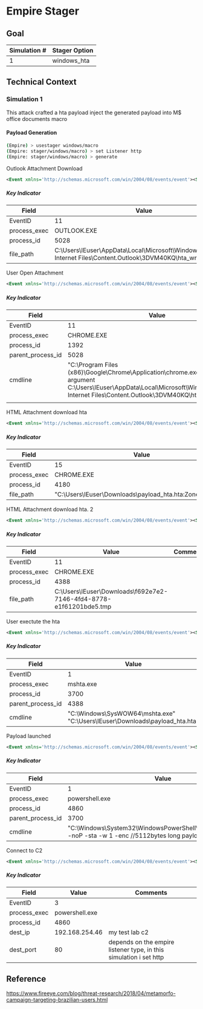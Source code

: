 # Empire Stager

## Goal 
| Simulation # | Stager Option |
| ------------ | ------------- |
| 1            | windows_hta |

## Technical Context
### Simulation 1
This attack crafted a hta payload inject the generated payload into M$ office documents macro

#### Payload Generation
```bash
(Empire) > usestager windows/macro
(Empire: stager/windows/macro) > set Listener http
(Empire: stager/windows/macro) > generate
```

Outlook Attachment Download
```xml
<Event xmlns='http://schemas.microsoft.com/win/2004/08/events/event'><System><Provider Name='Microsoft-Windows-Sysmon' Guid='{5770385F-C22A-43E0-BF4C-06F5698FFBD9}'/><EventID>11</EventID><Version>2</Version><Level>4</Level><Task>11</Task><Opcode>0</Opcode><Keywords>0x8000000000000000</Keywords><TimeCreated SystemTime='2020-12-04T12:47:39.491363500Z'/><EventRecordID>23138</EventRecordID><Correlation/><Execution ProcessID='956' ThreadID='3828'/><Channel>Microsoft-Windows-Sysmon/Operational</Channel><Computer>WIN-40TITGP9BI7</Computer><Security UserID='S-1-5-18'/></System><EventData><Data Name='RuleName'>OutlookAttachment</Data><Data Name='UtcTime'>2020-12-04 12:47:39.490</Data><Data Name='ProcessGuid'>{84453EAB-29CB-5FCA-F01B-C20300000000}</Data><Data Name='ProcessId'>5028</Data><Data Name='Image'>C:\Program Files (x86)\Microsoft Office\root\Office16\OUTLOOK.EXE</Data><Data Name='TargetFilename'>C:\Users\IEuser\AppData\Local\Microsoft\Windows\Temporary Internet Files\Content.Outlook\3DVM40KQ\hta_wrapper.html</Data><Data Name='CreationUtcTime'>2020-12-04 12:47:22.074</Data></EventData></Event>
```
##### Key Indicator

| Field        | Value                                                                                          | Comments |
| ------------ | ---------------------------------------------------------------------------------------------- | -------- |
| EventID      | 11                                                                                              |          |
| process_exec | OUTLOOK.EXE                                                                                    |          |
| process_id   | 5028                                                                                           |          |
| file_path      | C:\Users\IEuser\AppData\Local\Microsoft\Windows\Temporary Internet Files\Content.Outlook\3DVM40KQ\hta_wrapper.html |          |


User Open Attachment
```xml
<Event xmlns='http://schemas.microsoft.com/win/2004/08/events/event'><System><Provider Name='Microsoft-Windows-Sysmon' Guid='{5770385F-C22A-43E0-BF4C-06F5698FFBD9}'/><EventID>1</EventID><Version>5</Version><Level>4</Level><Task>1</Task><Opcode>0</Opcode><Keywords>0x8000000000000000</Keywords><TimeCreated SystemTime='2020-12-04T12:47:40.861500500Z'/><EventRecordID>23141</EventRecordID><Correlation/><Execution ProcessID='956' ThreadID='3828'/><Channel>Microsoft-Windows-Sysmon/Operational</Channel><Computer>WIN-40TITGP9BI7</Computer><Security UserID='S-1-5-18'/></System><EventData><Data Name='RuleName'>-</Data><Data Name='UtcTime'>2020-12-04 12:47:40.860</Data><Data Name='ProcessGuid'>{84453EAB-2FEC-5FCA-2716-DF0300000000}</Data><Data Name='ProcessId'>1392</Data><Data Name='Image'>C:\Program Files (x86)\Google\Chrome\Application\chrome.exe</Data><Data Name='FileVersion'>86.0.4240.198</Data><Data Name='Description'>Google Chrome</Data><Data Name='Product'>Google Chrome</Data><Data Name='Company'>Google LLC</Data><Data Name='OriginalFileName'>chrome.exe</Data><Data Name='CommandLine'>"C:\Program Files (x86)\Google\Chrome\Application\chrome.exe" --single-argument C:\Users\IEuser\AppData\Local\Microsoft\Windows\Temporary Internet Files\Content.Outlook\3DVM40KQ\hta_wrapper.html</Data><Data Name='CurrentDirectory'>C:\Users\IEuser\AppData\Local\Microsoft\Windows\Temporary Internet Files\</Data><Data Name='User'>WIN-40TITGP9BI7\IEuser</Data><Data Name='LogonGuid'>{84453EAB-6BA3-5FC6-A0CC-080000000000}</Data><Data Name='LogonId'>0x8cca0</Data><Data Name='TerminalSessionId'>2</Data><Data Name='IntegrityLevel'>Medium</Data><Data Name='Hashes'>MD5=90C30632B1D34656235A1AABC9EC9860,SHA256=9A813A991CCC6687CA05CECA3171487EEA8A1A6230D084BB0FDB2DBB1DAC9E7C,IMPHASH=09C24E8BCF3BD463D2EE5BB0C1223C50</Data><Data Name='ParentProcessGuid'>{84453EAB-29CB-5FCA-F01B-C20300000000}</Data><Data Name='ParentProcessId'>5028</Data><Data Name='ParentImage'>C:\Program Files (x86)\Microsoft Office\root\Office16\OUTLOOK.EXE</Data><Data Name='ParentCommandLine'>"C:\Program Files (x86)\Microsoft Office\root\Office16\OUTLOOK.EXE" </Data></EventData></Event>
```

##### Key Indicator

| Field        | Value                                                                                          | Comments |
| ------------ | ---------------------------------------------------------------------------------------------- | -------- |
| EventID      | 11                                                                                              |          |
| process_exec | CHROME.EXE                                                                                    |          |
| process_id   | 1392                                                                                           |          |
| parent_process_id   | 5028                                                                                           |          |
| cmdline      | "C:\Program Files (x86)\Google\Chrome\Application\chrome.exe" --single-argument C:\Users\IEuser\AppData\Local\Microsoft\Windows\Temporary Internet Files\Content.Outlook\3DVM40KQ\hta_wrapper.html	
 |          |

HTML Attachment download hta
```xml
<Event xmlns='http://schemas.microsoft.com/win/2004/08/events/event'><System><Provider Name='Microsoft-Windows-Sysmon' Guid='{5770385F-C22A-43E0-BF4C-06F5698FFBD9}'/><EventID>15</EventID><Version>2</Version><Level>4</Level><Task>15</Task><Opcode>0</Opcode><Keywords>0x8000000000000000</Keywords><TimeCreated SystemTime='2020-12-04T12:47:49.686382900Z'/><EventRecordID>23145</EventRecordID><Correlation/><Execution ProcessID='956' ThreadID='3828'/><Channel>Microsoft-Windows-Sysmon/Operational</Channel><Computer>WIN-40TITGP9BI7</Computer><Security UserID='S-1-5-18'/></System><EventData><Data Name='RuleName'>-</Data><Data Name='UtcTime'>2020-12-04 12:47:49.651</Data><Data Name='ProcessGuid'>{84453EAB-2FF5-5FCA-7B47-DF0300000000}</Data><Data Name='ProcessId'>4180</Data><Data Name='Image'>C:\Program Files (x86)\Google\Chrome\Application\chrome.exe</Data><Data Name='TargetFilename'>C:\Users\IEuser\Downloads\payload_hta.hta:Zone.Identifier</Data><Data Name='CreationUtcTime'>2020-12-04 12:47:40.933</Data><Data Name='Hash'>MD5=FBCCF14D504B7B2DBCB5A5BDA75BD93B,SHA256=EACD09517CE90D34BA562171D15AC40D302F0E691B439F91BE1B6406E25F5913,IMPHASH=00000000000000000000000000000000</Data><Data Name='Contents'>[ZoneTransfer]  ZoneId=3  </Data></EventData></Event>
```

##### Key Indicator

| Field        | Value                                                                                          | Comments |
| ------------ | ---------------------------------------------------------------------------------------------- | -------- |
| EventID      | 15                                                                                              |          |
| process_exec | CHROME.EXE                                                                                    |          |
| process_id   | 4180                                                                                           |          |
| file_path      | "C:\Users\IEuser\Downloads\payload_hta.hta:Zone.Identifier" |          |



HTML Attachment download hta. 2
```xml
<Event xmlns='http://schemas.microsoft.com/win/2004/08/events/event'><System><Provider Name='Microsoft-Windows-Sysmon' Guid='{5770385F-C22A-43E0-BF4C-06F5698FFBD9}'/><EventID>11</EventID><Version>2</Version><Level>4</Level><Task>11</Task><Opcode>0</Opcode><Keywords>0x8000000000000000</Keywords><TimeCreated SystemTime='2020-12-04T12:47:40.933507700Z'/><EventRecordID>23142</EventRecordID><Correlation/><Execution ProcessID='956' ThreadID='3828'/><Channel>Microsoft-Windows-Sysmon/Operational</Channel><Computer>WIN-40TITGP9BI7</Computer><Security UserID='S-1-5-18'/></System><EventData><Data Name='RuleName'>Downloads</Data><Data Name='UtcTime'>2020-12-04 12:47:40.933</Data><Data Name='ProcessGuid'>{84453EAB-2FBC-5FCA-9A1B-DD0300000000}</Data><Data Name='ProcessId'>4388</Data><Data Name='Image'>C:\Program Files (x86)\Google\Chrome\Application\chrome.exe</Data><Data Name='TargetFilename'>C:\Users\IEuser\Downloads\f692e7e2-7146-4fd4-8778-e1f61201bde5.tmp</Data><Data Name='CreationUtcTime'>2020-12-04 12:47:40.933</Data></EventData></Event>
```

##### Key Indicator

| Field        | Value                                                                                          | Comments |
| ------------ | ---------------------------------------------------------------------------------------------- | -------- |
| EventID      | 11                                                                                              |          |
| process_exec | CHROME.EXE                                                                                    |          |
| process_id   | 4388                                                                                           |          |
| file_path      | C:\Users\IEuser\Downloads\f692e7e2-7146-4fd4-8778-e1f61201bde5.tmp |          |


User exectute the hta
```xml
<Event xmlns='http://schemas.microsoft.com/win/2004/08/events/event'><System><Provider Name='Microsoft-Windows-Sysmon' Guid='{5770385F-C22A-43E0-BF4C-06F5698FFBD9}'/><EventID>1</EventID><Version>5</Version><Level>4</Level><Task>1</Task><Opcode>0</Opcode><Keywords>0x8000000000000000</Keywords><TimeCreated SystemTime='2020-12-04T12:47:52.167631000Z'/><EventRecordID>23146</EventRecordID><Correlation/><Execution ProcessID='956' ThreadID='3828'/><Channel>Microsoft-Windows-Sysmon/Operational</Channel><Computer>WIN-40TITGP9BI7</Computer><Security UserID='S-1-5-18'/></System><EventData><Data Name='RuleName'>-</Data><Data Name='UtcTime'>2020-12-04 12:47:52.148</Data><Data Name='ProcessGuid'>{84453EAB-2FF8-5FCA-2680-DF0300000000}</Data><Data Name='ProcessId'>3700</Data><Data Name='Image'>C:\Windows\SysWOW64\mshta.exe</Data><Data Name='FileVersion'>8.00.7600.16385 (win7_rtm.090713-1255)</Data><Data Name='Description'>Microsoft (R) HTML Application host</Data><Data Name='Product'>Windows® Internet Explorer</Data><Data Name='Company'>Microsoft Corporation</Data><Data Name='OriginalFileName'>MSHTA.EXE</Data><Data Name='CommandLine'>"C:\Windows\SysWOW64\mshta.exe" "C:\Users\IEuser\Downloads\payload_hta.hta" </Data><Data Name='CurrentDirectory'>C:\Users\IEuser\Downloads\</Data><Data Name='User'>WIN-40TITGP9BI7\IEuser</Data><Data Name='LogonGuid'>{84453EAB-6BA3-5FC6-A0CC-080000000000}</Data><Data Name='LogonId'>0x8cca0</Data><Data Name='TerminalSessionId'>2</Data><Data Name='IntegrityLevel'>Medium</Data><Data Name='Hashes'>MD5=E2FE656A79D8F4C4FD70201E7423BDA0,SHA256=DB40B518DEB81B146CC81B0C360AECC84204E3CDC108B1F5F158EE60C1792806,IMPHASH=B75D52B7188D7976DB3843CC449A5655</Data><Data Name='ParentProcessGuid'>{84453EAB-2FBC-5FCA-9A1B-DD0300000000}</Data><Data Name='ParentProcessId'>4388</Data><Data Name='ParentImage'>C:\Program Files (x86)\Google\Chrome\Application\chrome.exe</Data><Data Name='ParentCommandLine'>"C:\Program Files (x86)\Google\Chrome\Application\chrome.exe" </Data></EventData></Event>
```

##### Key Indicator

| Field        | Value                                                                                          | Comments |
| ------------ | ---------------------------------------------------------------------------------------------- | -------- |
| EventID      | 1                                                                                              |          |
| process_exec | mshta.exe                                                                                    |          |
| process_id   | 3700                                                                                           |          |
| parent_process_id   | 4388                                                                                           |          |
| cmdline      | "C:\Windows\SysWOW64\mshta.exe" "C:\Users\IEuser\Downloads\payload_hta.hta" |          |

Payload launched
```xml
<Event xmlns='http://schemas.microsoft.com/win/2004/08/events/event'><System><Provider Name='Microsoft-Windows-Sysmon' Guid='{5770385F-C22A-43E0-BF4C-06F5698FFBD9}'/><EventID>1</EventID><Version>5</Version><Level>4</Level><Task>1</Task><Opcode>0</Opcode><Keywords>0x8000000000000000</Keywords><TimeCreated SystemTime='2020-12-04T12:47:52.212635500Z'/><EventRecordID>23147</EventRecordID><Correlation/><Execution ProcessID='956' ThreadID='3828'/><Channel>Microsoft-Windows-Sysmon/Operational</Channel><Computer>WIN-40TITGP9BI7</Computer><Security UserID='S-1-5-18'/></System><EventData><Data Name='RuleName'>-</Data><Data Name='UtcTime'>2020-12-04 12:47:52.211</Data><Data Name='ProcessGuid'>{84453EAB-2FF8-5FCA-AF8D-DF0300000000}</Data><Data Name='ProcessId'>4860</Data><Data Name='Image'>C:\Windows\SysWOW64\WindowsPowerShell\v1.0\powershell.exe</Data><Data Name='FileVersion'>6.1.7600.16385 (win7_rtm.090713-1255)</Data><Data Name='Description'>Windows PowerShell</Data><Data Name='Product'>Microsoft® Windows® Operating System</Data><Data Name='Company'>Microsoft Corporation</Data><Data Name='OriginalFileName'>PowerShell.EXE</Data><Data Name='CommandLine'>"C:\Windows\System32\WindowsPowerShell\v1.0\powershell.exe" -noP -sta -w 1 -enc //5112bytes long payload//</Data><Data Name='CurrentDirectory'>C:\Users\IEuser\Downloads\</Data><Data Name='User'>WIN-40TITGP9BI7\IEuser</Data><Data Name='LogonGuid'>{84453EAB-6BA3-5FC6-A0CC-080000000000}</Data><Data Name='LogonId'>0x8cca0</Data><Data Name='TerminalSessionId'>2</Data><Data Name='IntegrityLevel'>Medium</Data><Data Name='Hashes'>MD5=92F44E405DB16AC55D97E3BFE3B132FA,SHA256=6C05E11399B7E3C8ED31BAE72014CF249C144A8F4A2C54A758EB2E6FAD47AEC7,IMPHASH=96BA691B035D05F44E35AB23F6BA946C</Data><Data Name='ParentProcessGuid'>{84453EAB-2FF8-5FCA-2680-DF0300000000}</Data><Data Name='ParentProcessId'>3700</Data><Data Name='ParentImage'>C:\Windows\SysWOW64\mshta.exe</Data><Data Name='ParentCommandLine'>"C:\Windows\SysWOW64\mshta.exe" "C:\Users\IEuser\Downloads\payload_hta.hta" </Data></EventData></Event>
```

##### Key Indicator

| Field        | Value                                                                                          | Comments |
| ------------ | ---------------------------------------------------------------------------------------------- | -------- |
| EventID      | 1                                                                                              |          |
| process_exec | powershell.exe                                                                                    |          |
| process_id   | 4860                                                                                           |          |
| parent_process_id   | 3700                                                                                           |          |
| cmdline      | "C:\Windows\System32\WindowsPowerShell\v1.0\powershell.exe" -noP -sta -w 1 -enc //5112bytes long payload// |          |

Connect to C2
```xml
<Event xmlns='http://schemas.microsoft.com/win/2004/08/events/event'><System><Provider Name='Microsoft-Windows-Sysmon' Guid='{5770385F-C22A-43E0-BF4C-06F5698FFBD9}'/><EventID>11</EventID><Version>2</Version><Level>4</Level><Task>11</Task><Opcode>0</Opcode><Keywords>0x8000000000000000</Keywords><TimeCreated SystemTime='2020-12-04T12:47:40.933507700Z'/><EventRecordID>23142</EventRecordID><Correlation/><Execution ProcessID='956' ThreadID='3828'/><Channel>Microsoft-Windows-Sysmon/Operational</Channel><Computer>WIN-40TITGP9BI7</Computer><Security UserID='S-1-5-18'/></System><EventData><Data Name='RuleName'>Downloads</Data><Data Name='UtcTime'>2020-12-04 12:47:40.933</Data><Data Name='ProcessGuid'>{84453EAB-2FBC-5FCA-9A1B-DD0300000000}</Data><Data Name='ProcessId'>4388</Data><Data Name='Image'>C:\Program Files (x86)\Google\Chrome\Application\chrome.exe</Data><Data Name='TargetFilename'>C:\Users\IEuser\Downloads\f692e7e2-7146-4fd4-8778-e1f61201bde5.tmp</Data><Data Name='CreationUtcTime'>2020-12-04 12:47:40.933</Data></EventData></Event>
```
##### Key Indicator

| Field             | Value                                                                         | Comments |
| ----------------- | ----------------------------------------------------------------------------- | -------- |
| EventID           | 3                                                                             |          |
| process_exec      | powershell.exe                                                                |          |
| process_id   | 4860                                                                                           |          |
| dest_ip           | 192.168.254.46 | my test lab c2                                                     |
| dest_port         | 80             | depends on the empire listener type, in this simulation i set http |


## Reference 
https://www.fireeye.com/blog/threat-research/2018/04/metamorfo-campaign-targeting-brazilian-users.html
